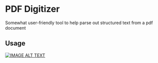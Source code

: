 # PDF Digitizer
Somewhat user-friendly tool to help parse out structured text from a pdf document

## Usage
[![IMAGE ALT TEXT](https://i9.ytimg.com/vi_webp/_My2JVHbknM/mqdefault.webp?time=1609529100000&sqp=CIzuvf8F&rs=AOn4CLAh2nOnvGE-5jF-DRSMlWY9AYao1w)](https://www.youtube.com/watch?v=_My2JVHbknM&ab_channel=JoelS "Video Title")
